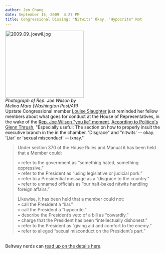```yaml
---
author: Jen Chung
date: September 15, 2009  4:27 PM
title: Congressional Dissing: "Nitwits" Okay, "Hypocrite" Not
---
```


<p><span class="mt-enclosure mt-enclosure-image" style="display: inline;"> </span></p><div class="image-right" style=" width:250px; "> <img alt="2009_09_joewil.jpg" src="https://web.archive.org/web/20110629185211im_/http://gothamist.com/attachments/jen/2009_09_joewil.jpg" width="250" height="214"> <br> <i>Photograph of Rep. Joe Wilson by Melina Mara (Washington Post/AP)</i></div> Upstate Congressional member <a href="https://web.archive.org/web/20110629185211/http://www.louise.house.gov/">Louise Slaughter</a> just reminded her fellow members about what goes for conduct at the House of Representatives, in the wake of the <a href="https://web.archive.org/web/20110629185211/http://gothamist.com/2009/09/10/obama_forgives_rep_wilson_for_heckl.php">Rep. Joe Wilson &quot;you lie&quot; moment</a>.  <a href="https://web.archive.org/web/20110629185211/http://www.politico.com/blogs/glennthrush/0909/House_guidelines_for_Presidential_putdowns.html">According to Politico&apos;s Glenn Thrush</a>, &quot;Especially useful: The section on how to properly insult the executive branch in the in the chamber. &apos;Disgrace&quot; and &quot;nitwits&apos; -- okay. &apos;Liar&apos; or &apos;sexual misconduct&apos; -- ixnay.&quot;<blockquote> Under section 370 of the House Rules and Manual it has been held that a Member could:<p></p>

<p>    &#x2022; refer to the government as &#x201C;something hated, something oppressive.&#x201D;<br>
    &#x2022; refer to the President as &#x201C;using legislative or judicial pork.&#x201D;<br>
    &#x2022; refer to a Presidential message as a &#x201C;disgrace to the country.&#x201D;<br>
    &#x2022; refer to unnamed officials as &#x201C;our half-baked nitwits handling foreign affairs.&#x201D;</p>

<p>    Likewise, it has been held that a member could not:<br>
    &#x2022; call the President a &#x201C;liar.&#x201D;<br>
    &#x2022; call the President a &#x201C;hypocrite.&#x201D;<br>
    &#x2022; describe the President&#x2019;s veto of a bill as &#x201C;cowardly.&#x201D;<br>
    &#x2022; charge that the President has been &#x201C;intellectually dishonest.&#x201D;<br>
    &#x2022; refer to the President as &#x201C;giving aid and comfort to the enemy.&#x201D;<br>
    &#x2022; refer to alleged &#x201C;sexual misconduct on the President&#x2019;s part.&#x201D;</p></blockquote><br>
Beltway nerds can <a href="https://web.archive.org/web/20110629185211/http://www.rules.house.gov/archives/house_comm_dec.htm">read up on the details here</a>.<p></p>